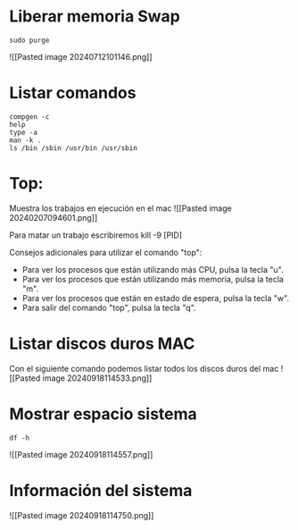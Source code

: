 # Liberar memoria Swap
```
sudo purge
```
![[Pasted image 20240712101146.png]]

# Listar comandos
```
compgen -c
help
type -a
man -k .
ls /bin /sbin /usr/bin /usr/sbin
```

# Top: 
Muestra los trabajos en ejecución en el mac
![[Pasted image 20240207094601.png]]

Para matar un trabajo escribiremos kill -9 [PID]

Consejos adicionales para utilizar el comando "top":
- Para ver los procesos que están utilizando más CPU, pulsa la tecla "u".
- Para ver los procesos que están utilizando más memoria, pulsa la tecla "m".
- Para ver los procesos que están en estado de espera, pulsa la tecla "w".
- Para salir del comando "top", pulsa la tecla "q".


# Listar discos duros MAC
Con el siguiente comando podemos listar todos los discos duros del mac
![[Pasted image 20240918114533.png]]

# Mostrar espacio sistema
```
df -h
```
![[Pasted image 20240918114557.png]]


# Información del sistema
![[Pasted image 20240918114750.png]]

